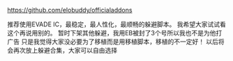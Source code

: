 https://github.com/elobuddy/officialaddons

推荐使用EVADE IC，最稳定，最人性化，最顺畅的躲避脚本。
我希望大家试试看这个再说用别的。
暂时下架其他躲避，我用EB被封了3个号所以我也不是为他打广告
只是我觉得大家没必要为了移植而是用移植脚本，移植的不一定好！
以后将会再次放上躲避合集，大家可以自由选择
